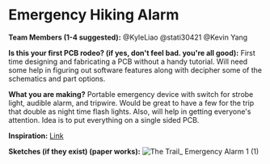# Emergency Hiking Alarm

**Team Members (1-4 suggested):** @KyleLiao @stati30421 @Kevin Yang

**Is this your first PCB rodeo? (if yes, don't feel bad. you're all good):**
First time designing and fabricating a PCB without a handy tutorial. Will need some help in figuring out software features along with decipher some of the schematics and part options.

**What you are making?**
Portable emergency device with switch for strobe light, audible alarm, and tripwire. Would be great to have a few for the trip that double as night time flash lights. Also, will help in getting everyone's attention. Idea is to put everything on a single sided PCB.

**Inspiration:**
[Link](https://www.bhphotovideo.com/c/product/920586-REG/brite_strike_capss_camp_alert_security_survivor.html/overview?ap=y&smp=y)

**Sketches (if they exist) (paper works):**
![The Trail_ Emergency Alarm 1 (1)](https://github.com/thekyleliao/the-trail/assets/99450559/0e66e651-54ab-4359-a43a-358b1b385b7f)
